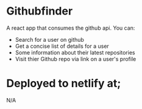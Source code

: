 # Githubfinder

A react app that consumes the github api.
You can:

-   Search for a user on github
-   Get a concise list of details for a user
-   Some information about their latest repositories
-   Visit thier Github repo via link on a user's profile

# Deployed to netlify at;

N/A

